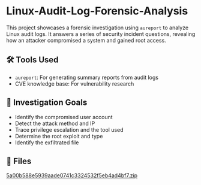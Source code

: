 # Linux-Audit-Log-Forensic-Analysis
This project showcases a forensic investigation using `aureport`  to analyze Linux audit logs. It answers a series of security incident questions, revealing how an attacker compromised a system and gained root access.
## 🛠️ Tools Used
- `aureport`: For generating summary reports from audit logs
- CVE knowledge base: For vulnerability research

## 🎯 Investigation Goals
- Identify the compromised user account
- Detect the attack method and IP
- Trace privilege escalation and the tool used
- Determine the root exploit and type
- Identify the exfiltrated file

## 📁 Files
[5a00b588e5939aade0741c3324532f5eb4ad4bf7.zip]()

